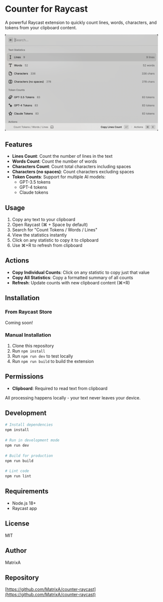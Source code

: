 # Counter for Raycast

A powerful Raycast extension to quickly count lines, words, characters, and tokens from your clipboard content.

![Demo](demo.png)

## Features

- **Lines Count**: Count the number of lines in the text
- **Words Count**: Count the number of words
- **Characters Count**: Count total characters including spaces
- **Characters (no spaces)**: Count characters excluding spaces
- **Token Counts**: Support for multiple AI models:
  - GPT-3.5 tokens
  - GPT-4 tokens
  - Claude tokens

## Usage

1. Copy any text to your clipboard
2. Open Raycast (⌘ + Space by default)
3. Search for "Count Tokens / Words / Lines"
4. View the statistics instantly
5. Click on any statistic to copy it to clipboard
6. Use ⌘+R to refresh from clipboard

## Actions

- **Copy Individual Counts**: Click on any statistic to copy just that value
- **Copy All Statistics**: Copy a formatted summary of all counts
- **Refresh**: Update counts with new clipboard content (⌘+R)

## Installation

### From Raycast Store
Coming soon!

### Manual Installation
1. Clone this repository
2. Run `npm install`
3. Run `npm run dev` to test locally
4. Run `npm run build` to build the extension

## Permissions
- **Clipboard**: Required to read text from clipboard

All processing happens locally - your text never leaves your device.

## Development

```bash
# Install dependencies
npm install

# Run in development mode
npm run dev

# Build for production
npm run build

# Lint code
npm run lint
```

## Requirements

- Node.js 18+
- Raycast app

## License

MIT

## Author

MatrixA

## Repository

[https://github.com/MatrixA/counter-raycast](https://github.com/MatrixA/counter-raycast)